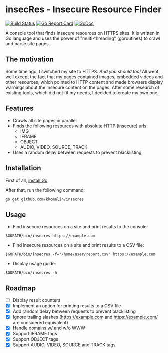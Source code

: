 # insecRes - Insecure Resource Finder
[![Build Status](https://travis-ci.org/kkomelin/insecres.svg)](https://travis-ci.org/kkomelin/insecres)
[![Go Report Card](https://goreportcard.com/badge/github.com/kkomelin/insecres)](https://goreportcard.com/report/github.com/kkomelin/insecres)
[![GoDoc](https://godoc.org/github.com/kkomelin/insecres?status.png)](http://godoc.org/github.com/kkomelin/insecres)

A console tool that finds insecure resources on HTTPS sites.
It is written in Go language and uses the power of "multi-threading" (goroutines) to crawl and parse site pages.

## The motivation

Some time ago, I switched my site to HTTPS. _And you should too!_
All went well except the fact that my pages contained images, embedded videos and other resources,
which pointed to HTTP content and made browsers display warnings about the insecure content on the pages.
After some research of existing tools, which did not fit my needs, I decided to create my own one.

## Features

- Crawls all site pages in parallel
- Finds the following resources with absolute HTTP (insecure) urls:
  - IMG
  - IFRAME
  - OBJECT
  - AUDIO, VIDEO, SOURCE, TRACK
- Uses a random delay between requests to prevent blacklisting

## Installation

First of all, [install Go](https://golang.org/doc/install).

After that, run the following command:

```
go get github.com/kkomelin/insecres
```

## Usage

- Find insecure resources on a site and print results to the console:
```
$GOPATH/bin/insecres https://example.com
```
- Find insecure resources on a site and print results to a CSV file:
```
$GOPATH/bin/insecres -f="/home/user/report.csv" https://example.com
```
- Display usage guide:
```
$GOPATH/bin/insecres -h
```

## Roadmap

- [ ] Display result counters
- [x] Implement an option for printing results to a CSV file
- [x] Add random delay between requests to prevent blacklisting
- [x] Ignore trailing slashes (https://example.com and https://example.com/ are considered equivalent)
- [x] Handle domains w/ and w/o WWW
- [x] Support IFRAME tags
- [x] Support OBJECT tags
- [x] Support AUDIO, VIDEO, SOURCE and TRACK tags

